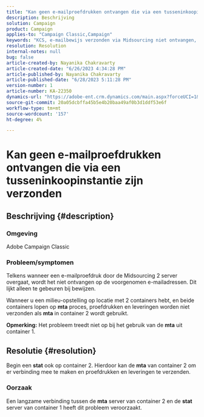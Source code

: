 ```yaml
---
title: "Kan geen e-mailproefdrukken ontvangen die via een tusseninkoopinstantie zijn verzonden"
description: Beschrijving
solution: Campaign
product: Campaign
applies-to: "Campaign Classic,Campaign"
keywords: "KCS, e-mailbewijs verzonden via Midsourcing niet ontvangen, ACC, campagne classic"
resolution: Resolution
internal-notes: null
bug: false
article-created-by: Nayanika Chakravarty
article-created-date: "6/26/2023 4:34:28 PM"
article-published-by: Nayanika Chakravarty
article-published-date: "6/28/2023 5:11:28 PM"
version-number: 1
article-number: KA-22350
dynamics-url: "https://adobe-ent.crm.dynamics.com/main.aspx?forceUCI=1&pagetype=entityrecord&etn=knowledgearticle&id=f2028650-3f14-ee11-8f6e-6045bd006239"
source-git-commit: 20a05dcbffa45b5e4b20baa49af0b3d1ddf53e6f
workflow-type: tm+mt
source-wordcount: '157'
ht-degree: 4%

---
```


# Kan geen e-mailproefdrukken ontvangen die via een tusseninkoopinstantie zijn verzonden

## Beschrijving {#description}


### Omgeving

Adobe Campaign Classic

### Probleem/symptomen

Telkens wanneer een e-mailproefdruk door de Midsourcing 2 server overgaat, wordt het niet ontvangen op de voorgenomen e-mailadressen. Dit lijkt alleen te gebeuren bij bewijzen.

Wanneer u een milieu-opstelling op locatie met 2 containers hebt, en beide containers lopen op <b>mta</b> proces, proefdrukken en leveringen worden niet verzonden als <b>mta</b> in container 2 wordt gebruikt.

<b>Opmerking:</b> Het probleem treedt niet op bij het gebruik van de <b>mta</b> uit container 1.


## Resolutie {#resolution}


Begin een <b>stat</b> ook op container 2. Hierdoor kan de <b>mta</b> van container 2 om er verbinding mee te maken en proefdrukken en leveringen te verzenden.

### Oorzaak

Een langzame verbinding tussen de <b>mta</b> server van container 2 en de <b>stat</b> server van container 1 heeft dit probleem veroorzaakt.
